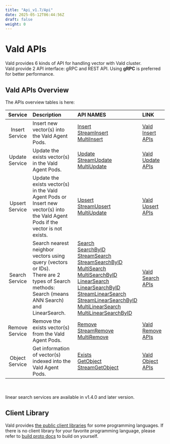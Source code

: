 ```yaml
---
title: "Api_v1.7/Api"
date: 2025-05-12T06:44:56Z
draft: false
weight: 0
---
```


# Vald APIs

Vald provides 6 kinds of API for handling vector with Vald cluster.<br>
Vald provide 2 API interface: gRPC and REST API.
Using **gRPC** is preferred for better performance.

## Vald APIs Overview

The APIs overview tables is here:

|    Service     | Description                                                                                                                                       | API NAMES                                                                                                                                                                                                                                                                                                                                                                                                                                                                                                                                                                                                                                                                                                                | LINK                                 |
| :------------: | :------------------------------------------------------------------------------------------------------------------------------------------------ | :----------------------------------------------------------------------------------------------------------------------------------------------------------------------------------------------------------------------------------------------------------------------------------------------------------------------------------------------------------------------------------------------------------------------------------------------------------------------------------------------------------------------------------------------------------------------------------------------------------------------------------------------------------------------------------------------------------------------- | :----------------------------------- |
| Insert Service | Insert new vector(s) into the Vald Agent Pods.                                                                                                    | [Insert](/docs/v1.7/api/insert#insert-rpc)<br>[StreamInsert](/docs/v1.7/api/insert#streaminsert-rpc)<br>[MultiInsert](/docs/v1.7/api/insert#multiinsert-rpc)                                                                                                                                                                                                                                                                                                                                                                                                                                                                                                                                                                            | [Vald Insert APIs](/docs/v1.7/api/insert) |
| Update Service | Update the exists vector(s) in the Vald Agent Pods.                                                                                               | [Update](/docs/v1.7/api/update#update-rpc)<br>[StreamUpdate](/docs/v1.7/api/update#streamupdate-rpc)<br>[MultiUpdate](/docs/v1.7/api/update#multiupdate-rpc)                                                                                                                                                                                                                                                                                                                                                                                                                                                                                                                                                                            | [Vald Update APIs](/docs/v1.7/api/update) |
| Upsert Service | Update the exists vector(s) in the Vald Agent Pods or Insert new vector(s) into the Vald Agent Pods if the vector is not exists.                  | [Upsert](/docs/v1.7/api/upsert#upsert-rpc)<br>[StreamUpsert](/docs/v1.7/api/upsert#streamupsert-rpc)<br>[MultiUpdate](/docs/v1.7/api/upsert#multiupsert-rpc)                                                                                                                                                                                                                                                                                                                                                                                                                                                                                                                                                                            | [Vald Upsert APIs](/docs/v1.7/api/upsert) |
| Search Service | Search nearest neighbor vectors using query (vectors or IDs).<br>There are 2 types of Search methods: Search (means ANN Search) and LinearSearch. | [Search](/docs/v1.7/api/search#search-rpc)<br>[SearchByID](/docs/v1.7/api/search#searchbyid-rpc)<br>[StreamSearch](/docs/v1.7/api/search#streamsearch-rpc)<br>[StreamSearchByID](/docs/v1.7/api/search#streamsearchbyid-rpc)<br>[MultiSearch](/docs/v1.7/api/search#multisearch-rpc)<br>[MultiSearchByID](/docs/v1.7/api/search#multisearchbyid-rpc)<br>[LinearSearch](/docs/v1.7/api/search#linearsearch-rpc)<br>[LinearSearchByID](/docs/v1.7/api/search#linearsearchbyid-rpc)<br>[StreamLinearSearch](/docs/v1.7/api/search#streamlinearsearch-rpc)<br>[StreamLinearSearchByID](/docs/v1.7/api/search#streamlinearsearchbyid-rpc)<br>[MultiLinearSearch](/docs/v1.7/api/search#multilinearsearch-rpc)<br>[MultiLinearSearchByID](/docs/v1.7/api/search#multilinearsearchbyid-rpc) | [Vald Search APIs](/docs/v1.7/api/search) |
| Remove Service | Remove the exists vector(s) from the Vald Agent Pods.                                                                                             | [Remove](/docs/v1.7/api/remove#remove-rpc)<br>[StreamRemove](/docs/v1.7/api/remove#streamremove-rpc)<br>[MultiRemove](/docs/v1.7/api/remove#multiremove-rpc)                                                                                                                                                                                                                                                                                                                                                                                                                                                                                                                                                                            | [Vald Remove APIs](/docs/v1.7/api/remove) |
| Object Service | Get information of vector(s) indexed into the Vald Agent Pods.                                                                                    | [Exists](/docs/v1.7/api/object#exists-rpc)<br>[GetObject](/docs/v1.7/api/object#getobject-rpc)<br>[StreamGetObject](/docs/v1.7/api/object#streamgetobject-rpc)                                                                                                                                                                                                                                                                                                                                                                                                                                                                                                                                                                          | [Vald Object APIs](/docs/v1.7/api/object) |

<br>
<br>
<div class="notice">
linear search services are available in v1.4.0 and later version.
</div>

## Client Library

Vald provides [the public client libraries](/docs/v1.7/user-guides/sdks) for some programming languages.
If there is no client library for your favorite programming language, please refer to [build proto docs](/docs/v1.7/api/build_proto) to build on yourself.

